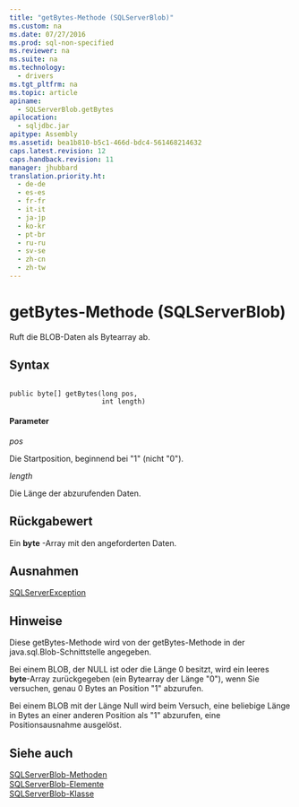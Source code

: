 ```yaml
---
title: "getBytes-Methode (SQLServerBlob)"
ms.custom: na
ms.date: 07/27/2016
ms.prod: sql-non-specified
ms.reviewer: na
ms.suite: na
ms.technology: 
  - drivers
ms.tgt_pltfrm: na
ms.topic: article
apiname: 
  - SQLServerBlob.getBytes
apilocation: 
  - sqljdbc.jar
apitype: Assembly
ms.assetid: bea1b810-b5c1-466d-bdc4-561468214632
caps.latest.revision: 12
caps.handback.revision: 11
manager: jhubbard
translation.priority.ht: 
  - de-de
  - es-es
  - fr-fr
  - it-it
  - ja-jp
  - ko-kr
  - pt-br
  - ru-ru
  - sv-se
  - zh-cn
  - zh-tw
---
```

# getBytes-Methode (SQLServerBlob)
  Ruft die BLOB\-Daten als Bytearray ab.  
  
## Syntax  
  
```  
  
public byte[] getBytes(long pos,  
                       int length)  
```  
  
#### Parameter  
 *pos*  
  
 Die Startposition, beginnend bei "1" \(nicht "0"\).  
  
 *length*  
  
 Die Länge der abzurufenden Daten.  
  
## Rückgabewert  
 Ein **byte** \-Array mit den angeforderten Daten.  
  
## Ausnahmen  
 [SQLServerException](../content/SQLServerException-Class.md)  
  
## Hinweise  
 Diese getBytes\-Methode wird von der getBytes\-Methode in der java.sql.Blob\-Schnittstelle angegeben.  
  
 Bei einem BLOB, der NULL ist oder die Länge 0 besitzt, wird ein leeres **byte**\-Array zurückgegeben \(ein Bytearray der Länge "0"\), wenn Sie versuchen, genau 0 Bytes an Position "1" abzurufen.  
  
 Bei einem BLOB mit der Länge Null wird beim Versuch, eine beliebige Länge in Bytes an einer anderen Position als "1" abzurufen, eine Positionsausnahme ausgelöst.  
  
## Siehe auch  
 [SQLServerBlob-Methoden](../content/SQLServerBlob-Methods.md)   
 [SQLServerBlob-Elemente](../content/SQLServerBlob-Members.md)   
 [SQLServerBlob-Klasse](../content/SQLServerBlob-Class.md)  
  
  